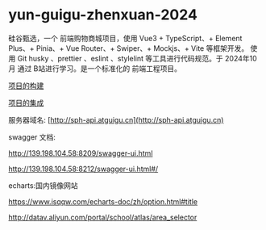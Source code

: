 # yun-guigu-zhenxuan-2024

硅谷甄选，一个 前端购物商城项目，使用 Vue3 + TypeScript、+ Element Plus、+ Pinia、+ Vue Router、+ Swiper、+ Mockjs、+ Vite 等框架开发。 使用 Git husky 、prettier 、eslint 、stylelint 等工具进行代码规范。于 2024年10月 通过 B站进行学习。是一个标准化的 前端工程项目。


[项目的构建](README_BUILD.md)

[项目的集成](README_INTEGRATE)

服务器域名: [http://sph-api.atguigu.cn](http://sph-api.atguigu.cn)

swagger 文档:

http://139.198.104.58:8209/swagger-ui.html

http://139.198.104.58:8212/swagger-ui.html#/

echarts:国内镜像网站

https://www.isqqw.com/echarts-doc/zh/option.html#title

http://datav.aliyun.com/portal/school/atlas/area_selector
